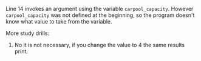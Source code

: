 Line 14 invokes an argument using the variable `carpool_capacity`.
However `carpool_capacity` was not defined at the beginning, so
the program doesn't know what value to take from the variable.

More study drills:
1. No it is not necessary, if you change the value to 4 the same results print.
